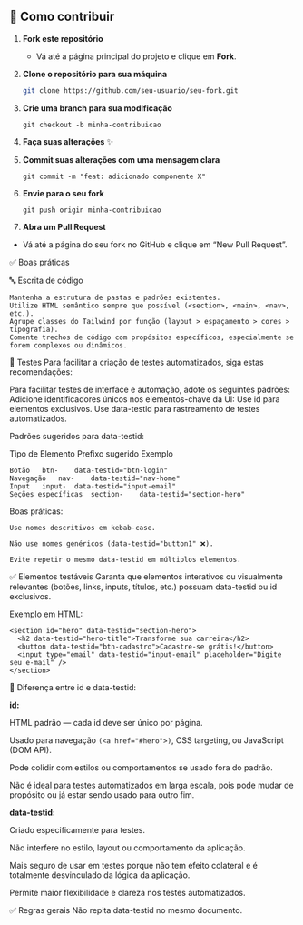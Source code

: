 
## 🧰 Como contribuir

1. **Fork este repositório**
   - Vá até a página principal do projeto e clique em **Fork**.

2. **Clone o repositório para sua máquina**
   ```bash
   git clone https://github.com/seu-usuario/seu-fork.git

3. **Crie uma branch para sua modificação**

    ```
    git checkout -b minha-contribuicao
    ```

4. **Faça suas alterações** ✨

5. **Commit suas alterações com uma mensagem clara**
    ```
    git commit -m "feat: adicionado componente X"
    ```
    
6. **Envie para o seu fork**
   ```
   git push origin minha-contribuicao
   ```
7. **Abra um Pull Request**

- Vá até a página do seu fork no GitHub e clique em “New Pull Request”.


✅ Boas práticas

🔤 Escrita de código
```
Mantenha a estrutura de pastas e padrões existentes.
Utilize HTML semântico sempre que possível (<section>, <main>, <nav>, etc.).
Agrupe classes do Tailwind por função (layout > espaçamento > cores > tipografia).
Comente trechos de código com propósitos específicos, especialmente se forem complexos ou dinâmicos.
```

🧪 Testes
Para facilitar a criação de testes automatizados, siga estas recomendações:


Para facilitar testes de interface e automação, adote os seguintes padrões:
Adicione identificadores únicos nos elementos-chave da UI:
Use id para elementos exclusivos.
Use data-testid para rastreamento de testes automatizados.

Padrões sugeridos para data-testid:

Tipo de Elemento	Prefixo sugerido	Exemplo

```
Botão	btn-	data-testid="btn-login"
Navegação	nav-	data-testid="nav-home"
Input	input-	data-testid="input-email"
Seções específicas	section-	data-testid="section-hero"

```
Boas práticas:


```
Use nomes descritivos em kebab-case.

Não use nomes genéricos (data-testid="button1" ❌).

Evite repetir o mesmo data-testid em múltiplos elementos.

```


✅ Elementos testáveis
Garanta que elementos interativos ou visualmente relevantes (botões, links, inputs, títulos, etc.) possuam data-testid ou id exclusivos.

Exemplo em HTML:
```
<section id="hero" data-testid="section-hero">
  <h2 data-testid="hero-title">Transforme sua carreira</h2>
  <button data-testid="btn-cadastro">Cadastre-se grátis!</button>
  <input type="email" data-testid="input-email" placeholder="Digite seu e-mail" />
</section>
```

📌 Diferença entre id e data-testid:


**id:**

HTML padrão — cada id deve ser único por página.

Usado para navegação ```(<a href="#hero">)```, CSS targeting, ou JavaScript (DOM API).

Pode colidir com estilos ou comportamentos se usado fora do padrão.

Não é ideal para testes automatizados em larga escala, pois pode mudar de propósito ou já estar sendo usado para outro fim.


**data-testid:**

Criado especificamente para testes.

Não interfere no estilo, layout ou comportamento da aplicação.

Mais seguro de usar em testes porque não tem efeito colateral e é totalmente desvinculado da lógica da aplicação.

Permite maior flexibilidade e clareza nos testes automatizados.


✅ Regras gerais
Não repita data-testid no mesmo documento.

